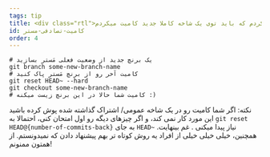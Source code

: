 ```yaml
---
tags: tip
title: <div class="rtl">ای واای، من تصادفی یه چیزی رو تو مَستر کامیت کردم که باید توی یک شاخه کاملا جدید کامیت میکردم!</div>
id: کامیت-تصادفی-مستر
order: 4
---
```

<div class="rtl">

```git
# یک برنچ جدید از وضعیت فعلی مَستر بسازید
git branch some-new-branch-name
# کامیت آخر رو از برنچ مَستر پاک کنید
git reset HEAD~ --hard
git checkout some-new-branch-name
# کامیت شما حالا در این برنچ زیست میکنه :)
```

نکته: اگر شما کامیت رو در یک شاخه عمومی/ اشتراک گذاشته شده پوش کرده باشید این مورد کار نمی کند، و اگر چیزهای دیگه رو اول امتحان کنی، احتمالا به `git reset HEAD@{number-of-commits-back}` به جای `HEAD~` نیاز پیدا میکنی . غم بینهایت. همچنین، خیلی خیلی خیلی از افراد یه روش کوتاه تر بهم پیشنهاد دادن که نمیدونستم. از همتون ممنونم!
</div>